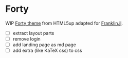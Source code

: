 # Forty

WIP [Forty theme](https://html5up.net/forty) from HTML5up adapted for [Franklin.jl](https://github.com/tlienart/Franklin.jl).

* [ ] extract layout parts
* [ ] remove login
* [ ] add landing page as md page
* [ ] add extra (like KaTeX css) to css
